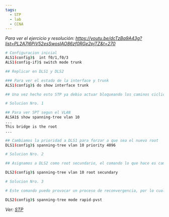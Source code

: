 ```yaml
---
tags:
  - STP
  - lab
  - CCNA
---
```


_Para ver el ejercicio y resolución: https://youtu.be/dcTzBa9A43g?list=PL2A7l6PiV52esSwosIAO86zf0RGe2pjTZ&t=270_

``` bash
# Configuracion inicial
ALS1(config)$  int f0/1,f0/3
ALS1(config-if)$ switch mode trunk

## Replicar en DLS1 y DLS2

### Para ver el estado de la interface y trunk
ALS1(config)$ do show interface trunk

## Una vez hecho esto STP ya debio actuar bloqueando los caminos ciclicos
```


``` bash
# Solucion Nro. 1

## Para ver SPT segun el VLAN
ALSA1$ show spanning-tree vlan 10
...
This bridge is the root
...

## Cambiamos la prioridad a DLS1 para forzar a que sea el nuevo root
DLS1(config)$ spanning-tree vlan 10 priority 4096
```

``` bash
# Solucion Nro. 2

## Asignamos a DLS2 como root secundario, el comando lo que hace es cambiar la prioridad a un valor que le permita tener root en caso de que el primer RB falle

DLS2(config)$ spanning-tree vlan 10 root secundary
```

``` bash
# Solucion Nro. 3

# Este comando puedo provocar un proceso de reconvergencia, por lo cual no se recomienda usarlo en prod.

DLS2(config)$ spanning-tree mode rapid-pvst
```

_Ver: [STP](Project/Networking/CCNA-notas/Spanning%20Tree%20Protocol/(LEGACY)%20STP/STP.md)_